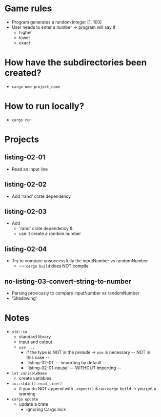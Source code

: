 # Game rules
* Program generates a random integer [1, 100]
* User needs to enter a number -> program will say if
  * higher
  * lower
  * exact

# How have the subdirectories been created?
* `cargo new project_name`

# How to run locally?
* `cargo run`

# Projects
## listing-02-01
* Read an input line
## listing-02-02
* Add 'rand' crate dependency
## listing-02-03
* Add 
  * 'rand' crate dependency &
  * use it create a random number
## listing-02-04
* Try to compare unsuccessfully the inputNumber vs randomNumber
  * == `cargo build` does NOT compile
## no-listing-03-convert-string-to-number
* Parsing previously to compare inputNumber vs randomNumber
* 'Shadowing'


# Notes
* `std::io`
  * standard library
  * input and output
  * `use ...`
    * if the type is NOT in the prelude -> `use` is necessary -- NOT in this case --
    * 'listing-02-01' -- importing by default --
    * 'listing-02-01-nouse' -- WITHOUT importing --
* `let variableName`
  * create variables
* `io::stdin().read_line()`
  * if you do NOT append with `.expect()` & run `cargo build` -> you get a warning
* `cargo update`
  * update a crate
    * ignoring Cargo.lock